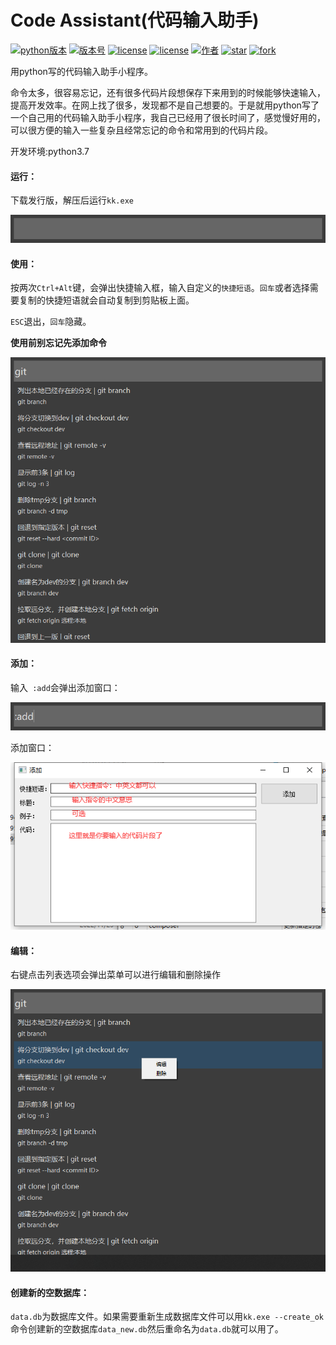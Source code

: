 # Code Assistant(代码输入助手)

[![python版本](https://img.shields.io/badge/python-3.7+-brightgreen.svg?style=flat)]()
[![版本号](https://img.shields.io/badge/release-v1.0.0-brightgreen.svg?style=flat)]()
[![license](https://img.shields.io/badge/license-MulanPSL2.0-brightgreen.svg?style=flat)]()
[![license](https://img.shields.io/badge/os-win-brightgreen.svg?style=flat)]()
[![作者](https://img.shields.io/badge/Author-陌北v1-orange.svg?style=flat)]()
[![star](https://gitee.com/zzwhe/kk_code/badge/star.svg?theme=dark)]()
[![fork](https://gitee.com/zzwhe/kk_code/badge/fork.svg?theme=dark)]()



用python写的代码输入助手小程序。

命令太多，很容易忘记，还有很多代码片段想保存下来用到的时候能够快速输入，提高开发效率。在网上找了很多，发现都不是自己想要的。于是就用python写了一个自己用的代码输入助手小程序，我自己已经用了很长时间了，感觉慢好用的，可以很方便的输入一些复杂且经常忘记的命令和常用到的代码片段。



开发环境:python3.7


#### 运行：
下载发行版，解压后运行`kk.exe`

![image-20230113094605172](image-20230113094605172.png)



#### 使用：

按两次`Ctrl+Alt`键，会弹出快捷输入框，输入自定义的`快捷短语`。`回车`或者选择需要复制的快捷短语就会自动复制到剪贴板上面。

`ESC`退出，`回车`隐藏。

**使用前别忘记先添加命令**




![image-20230113100333302](image-20230113100333302.png)

#### 添加：
输入` :add`会弹出添加窗口：

![add](add.png)

添加窗口：

![image-20230113095806716](image-20230113095806716.png)

#### 编辑：

右键点击列表选项会弹出菜单可以进行编辑和删除操作

![edit](edit.png)

#### 创建新的空数据库：

`data.db`为数据库文件。如果需要重新生成数据库文件可以用`kk.exe --create_ok`命令创建新的空数据库`data_new.db`然后重命名为`data.db`就可以用了。